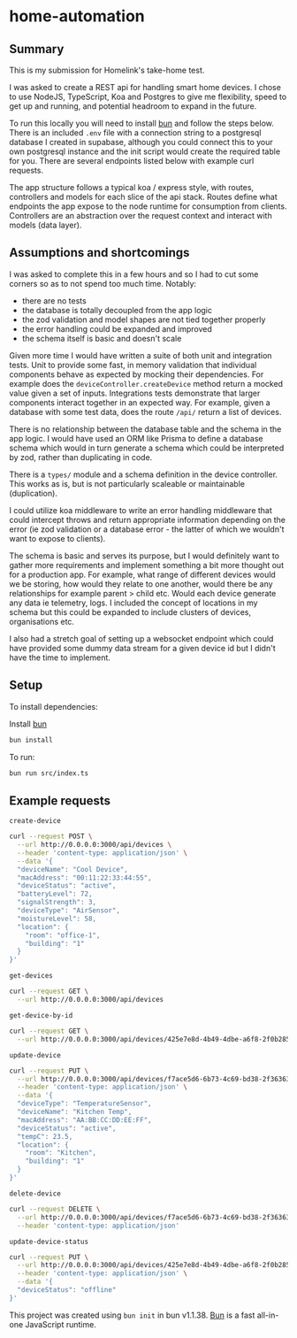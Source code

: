 # home-automation

## Summary

This is my submission for Homelink's take-home test.

I was asked to create a REST api for handling smart home devices. I chose to use NodeJS, TypeScript, Koa and Postgres to give me flexibility, speed to get up and running, and potential headroom to expand in the future.

To run this locally you will need to install [bun](https://bun.sh/) and follow the steps below. There is an included `.env` file with a connection string to a postgresql database I created in supabase, although you could connect this to your own postgresql instance and the init script would create the required table for you. There are several endpoints listed below with example curl requests.

The app structure follows a typical koa / express style, with routes, controllers and models for each slice of the api stack. Routes define what endpoints the app expose to the node runtime for consumption from clients. Controllers are an abstraction over the request context and interact with models (data layer).

## Assumptions and shortcomings

I was asked to complete this in a few hours and so I had to cut some corners so as to not spend too much time. Notably:

- there are no tests
- the database is totally decoupled from the app logic
- the zod validation and model shapes are not tied together properly
- the error handling could be expanded and improved
- the schema itself is basic and doesn't scale

Given more time I would have written a suite of both unit and integration tests. Unit to provide some fast, in memory validation that individual components behave as expected by mocking their dependencies. For example does the `deviceController.createDevice` method return a mocked value given a set of inputs. Integrations tests demonstrate that larger components interact together in an expected way. For example, given a database with some test data, does the route `/api/` return a list of devices.

There is no relationship between the database table and the schema in the app logic. I would have used an ORM like Prisma to define a database schema which would in turn generate a schema which could be interpreted by zod, rather than duplicating in code.

There is a `types/` module and a schema definition in the device controller. This works as is, but is not particularly scaleable or maintainable (duplication).

I could utilize koa middleware to write an error handling middleware that could intercept throws and return appropriate information depending on the error (ie zod validation or a database error - the latter of which we wouldn't want to expose to clients).

The schema is basic and serves its purpose, but I would definitely want to gather more requirements and implement something a bit more thought out for a production app. For example, what range of different devices would we be storing, how would they relate to one another, would there be any relationships for example parent > child etc. Would each device generate any data ie telemetry, logs. I included the concept of locations in my schema but this could be expanded to include clusters of devices, organisations etc.

I also had a stretch goal of setting up a websocket endpoint which could have provided some dummy data stream for a given device id but I didn't have the time to implement.

## Setup

To install dependencies:

Install [bun](https://bun.sh/)

```bash
bun install
```

To run:

```bash
bun run src/index.ts
```

## Example requests

`create-device`

```bash
curl --request POST \
  --url http://0.0.0.0:3000/api/devices \
  --header 'content-type: application/json' \
  --data '{
  "deviceName": "Cool Device",
  "macAddress": "00:11:22:33:44:55",
  "deviceStatus": "active",
  "batteryLevel": 72,
  "signalStrength": 3,
  "deviceType": "AirSensor",
  "moistureLevel": 58,
  "location": {
    "room": "office-1",
    "building": "1"
  }
}'
```

`get-devices`

```bash
curl --request GET \
  --url http://0.0.0.0:3000/api/devices
```

`get-device-by-id`

```bash
curl --request GET \
  --url http://0.0.0.0:3000/api/devices/425e7e8d-4b49-4dbe-a6f8-2f0b2850e6c0
```

`update-device`

```bash
curl --request PUT \
  --url http://0.0.0.0:3000/api/devices/f7ace5d6-6b73-4c69-bd38-2f36363f1a91 \
  --header 'content-type: application/json' \
  --data '{
  "deviceType": "TemperatureSensor",
  "deviceName": "Kitchen Temp",
  "macAddress": "AA:BB:CC:DD:EE:FF",
  "deviceStatus": "active",
  "tempC": 23.5,
  "location": {
    "room": "Kitchen",
    "building": "1"
  }
}'
```

`delete-device`

```bash
curl --request DELETE \
  --url http://0.0.0.0:3000/api/devices/f7ace5d6-6b73-4c69-bd38-2f36363f1a91 \
  --header 'content-type: application/json'
```

`update-device-status`

```bash
curl --request PUT \
  --url http://0.0.0.0:3000/api/devices/425e7e8d-4b49-4dbe-a6f8-2f0b2850e6c0/update-status \
  --header 'content-type: application/json' \
  --data '{
  "deviceStatus": "offline"
}'
```

This project was created using `bun init` in bun v1.1.38. [Bun](https://bun.sh) is a fast all-in-one JavaScript runtime.
